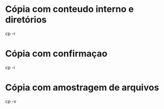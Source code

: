# Cópia com conteudo interno e diretórios
cp -r 

# Cópia com confirmaçao
cp -i

# Cópia com amostragem de arquivos
cp -v